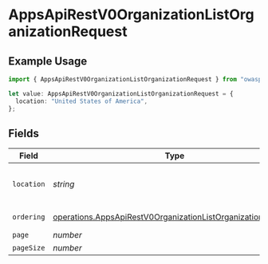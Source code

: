 # AppsApiRestV0OrganizationListOrganizationRequest

## Example Usage

```typescript
import { AppsApiRestV0OrganizationListOrganizationRequest } from "owasp-nest/models/operations";

let value: AppsApiRestV0OrganizationListOrganizationRequest = {
  location: "United States of America",
};
```

## Fields

| Field                                                                                                                                        | Type                                                                                                                                         | Required                                                                                                                                     | Description                                                                                                                                  | Example                                                                                                                                      |
| -------------------------------------------------------------------------------------------------------------------------------------------- | -------------------------------------------------------------------------------------------------------------------------------------------- | -------------------------------------------------------------------------------------------------------------------------------------------- | -------------------------------------------------------------------------------------------------------------------------------------------- | -------------------------------------------------------------------------------------------------------------------------------------------- |
| `location`                                                                                                                                   | *string*                                                                                                                                     | :heavy_minus_sign:                                                                                                                           | Location of the organization                                                                                                                 | United States of America                                                                                                                     |
| `ordering`                                                                                                                                   | [operations.AppsApiRestV0OrganizationListOrganizationOrdering](../../models/operations/appsapirestv0organizationlistorganizationordering.md) | :heavy_minus_sign:                                                                                                                           | Ordering field                                                                                                                               |                                                                                                                                              |
| `page`                                                                                                                                       | *number*                                                                                                                                     | :heavy_minus_sign:                                                                                                                           | N/A                                                                                                                                          |                                                                                                                                              |
| `pageSize`                                                                                                                                   | *number*                                                                                                                                     | :heavy_minus_sign:                                                                                                                           | N/A                                                                                                                                          |                                                                                                                                              |
